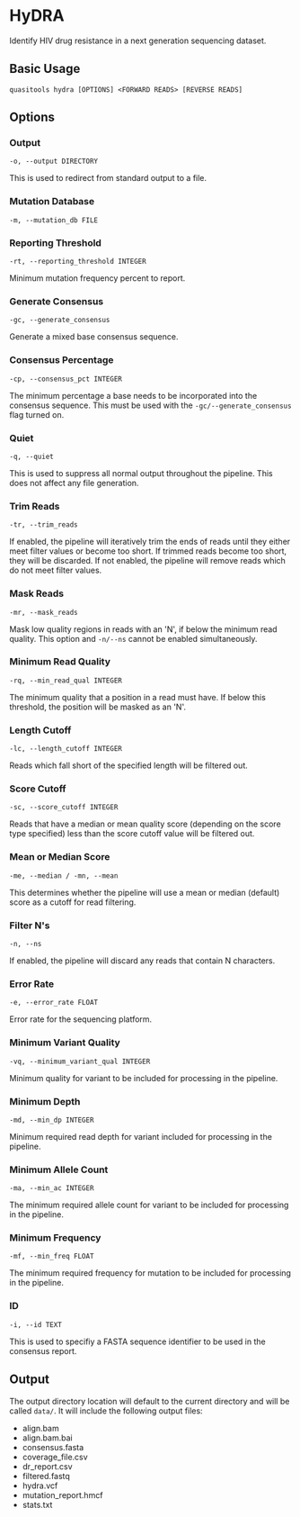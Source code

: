 # HyDRA

Identify HIV drug resistance in a next generation sequencing dataset.  

## Basic Usage  

```
quasitools hydra [OPTIONS] <FORWARD READS> [REVERSE READS]
```

## Options

### Output

```text
-o, --output DIRECTORY
```

This is used to redirect from standard output to a file.

### Mutation Database

```text
-m, --mutation_db FILE
```

### Reporting Threshold

```text
-rt, --reporting_threshold INTEGER
```

Minimum mutation frequency percent to report.

### Generate Consensus

```text
-gc, --generate_consensus
```

Generate a mixed base consensus sequence.

### Consensus Percentage

```text
-cp, --consensus_pct INTEGER
```

The minimum percentage a base needs to be incorporated into the consensus sequence. This must be used with the `-gc/--generate_consensus` flag turned on.  

### Quiet

```text
-q, --quiet
```

This is used to suppress all normal output throughout the pipeline. This does not affect any file generation.

### Trim Reads

```text
-tr, --trim_reads
```

If enabled, the pipeline will iteratively trim the ends of reads until they either meet filter values or become too short. If trimmed reads become too short, they will be discarded.
If not enabled, the pipeline will remove reads which do not meet filter values.

### Mask Reads

```text
-mr, --mask_reads
```

Mask low quality regions in reads with an 'N', if below the minimum read quality. This option and `-n/--ns` cannot be enabled simultaneously.

### Minimum Read Quality

```text
-rq, --min_read_qual INTEGER
```

The minimum quality that a position in a read must have. If below this threshold, the position will be masked as an 'N'.

### Length Cutoff

```text
-lc, --length_cutoff INTEGER
```

Reads which fall short of the specified length will be filtered out.

### Score Cutoff

```text
-sc, --score_cutoff INTEGER
```

Reads that have a median or mean quality score (depending on the score type specified) less than the score cutoff value will be filtered out.

### Mean or Median Score

```text
-me, --median / -mn, --mean
```

This determines whether the pipeline will use a mean or median (default) score as a cutoff for read filtering.

### Filter N's

```text
-n, --ns
```

If enabled, the pipeline will discard any reads that contain N characters.

### Error Rate

```text
-e, --error_rate FLOAT
```

Error rate for the sequencing platform.

### Minimum Variant Quality

```text
-vq, --minimum_variant_qual INTEGER
```

Minimum quality for variant to be included for processing in the pipeline.

### Minimum Depth

```text
-md, --min_dp INTEGER
```

Minimum required read depth for variant included for processing in the pipeline.

### Minimum Allele Count

```text
-ma, --min_ac INTEGER
```

The minimum required allele count for variant to be included for processing in the pipeline.

### Minimum Frequency

```text
-mf, --min_freq FLOAT
```

The minimum required frequency for mutation to be included for processing in the pipeline.

### ID

```text
-i, --id TEXT
```

This is used to specifiy a FASTA sequence identifier to be used in the consensus report.

## Output

The output directory location will default to the current directory and will be called `data/`. It will include the following output files:

* align.bam
* align.bam.bai
* consensus.fasta
* coverage_file.csv
* dr_report.csv
* filtered.fastq
* hydra.vcf
* mutation_report.hmcf
* stats.txt

